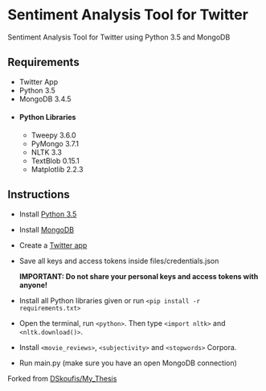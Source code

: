 # Sentiment Analysis Tool for Twitter
Sentiment Analysis Tool for Twitter using Python 3.5 and MongoDB

## Requirements
* Twitter App
* Python 3.5
* MongoDB 3.4.5
* #### Python Libraries
  * Tweepy 3.6.0
  * PyMongo 3.7.1
  * NLTK 3.3
  * TextBlob 0.15.1
  * Matplotlib 2.2.3
  
## Instructions
* Install [Python 3.5](https://www.python.org/downloads/release/python-350/)
* Install [MongoDB](https://www.mongodb.com/download-center#community)
* Create a [Twitter app](https://apps.twitter.com/)
* Save all keys and access tokens inside files/credentials.json

  **IMPORTANT: Do not share your personal keys and access tokens with anyone!**
  
* Install all Python libraries given or run `<pip install -r requirements.txt>`
* Open the terminal, run `<python>`. Then type `<import nltk>` and `<nltk.download()>`.
* Install `<movie_reviews>`, `<subjectivity>` and `<stopwords>` Corpora.
* Run main.py (make sure you have an open MongoDB connection)

Forked from [DSkoufis/My_Thesis](https://github.com/DSkoufis/My_Thesis)
